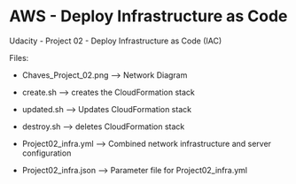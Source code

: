 # AWS - Deploy Infrastructure as Code
Udacity - Project 02 - Deploy Infrastructure as Code (IAC)

Files:

- Chaves_Project_02.png —> Network Diagram

- create.sh —> creates the CloudFormation stack
- updated.sh —> Updates CloudFormation stack
- destroy.sh —> deletes CloudFormation stack

- Project02_infra.yml —> Combined network infrastructure and server configuration
- Project02_infra.json —> Parameter file for Project02_infra.yml
